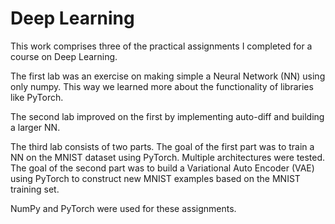 # Deep Learning

This work comprises three of the practical assignments I completed for a course on Deep Learning.

The first lab was an exercise on making simple a Neural Network (NN) using only numpy. This way we learned more about the functionality of libraries like PyTorch.

The second lab improved on the first by implementing auto-diff and building a larger NN.

The third lab consists of two parts. The goal of the first part was to train a NN on the MNIST dataset using PyTorch. Multiple architectures were tested. The goal of the second part was to build a Variational Auto Encoder (VAE) using PyTorch to construct new MNIST examples based on the MNIST training set.

NumPy and PyTorch were used for these assignments.
